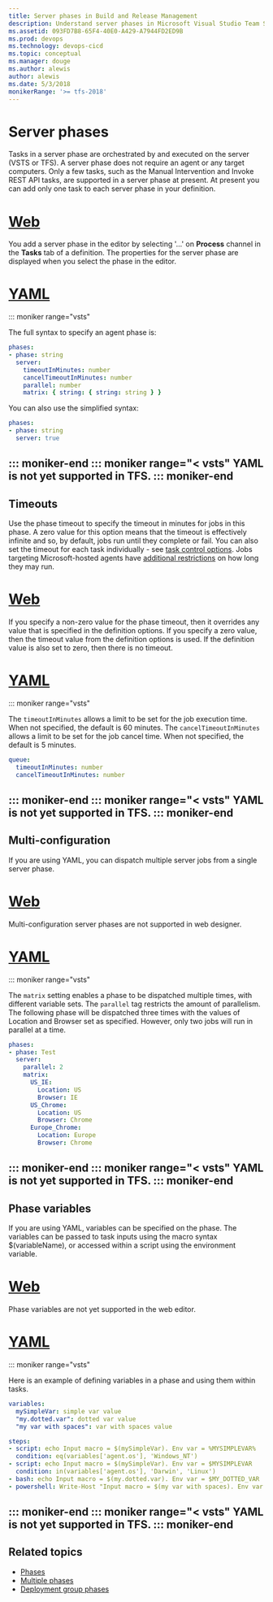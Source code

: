 ```yaml
---
title: Server phases in Build and Release Management
description: Understand server phases in Microsoft Visual Studio Team Services (VSTS) and Microsoft Team Foundation Server (TFS)
ms.assetid: 093FD7B8-65F4-40E0-A429-A7944FD2ED9B
ms.prod: devops
ms.technology: devops-cicd
ms.topic: conceptual
ms.manager: douge
ms.author: alewis
author: alewis
ms.date: 5/3/2018
monikerRange: '>= tfs-2018'
---
```


# Server phases

Tasks in a server phase are orchestrated by and executed on the server (VSTS or TFS). A server phase does not require an agent or any target computers. Only a few tasks, such as the Manual Intervention and Invoke REST API tasks, are supported in a server phase at present. At present you can add only one task to each server phase in your definition.

# [Web](#tab/web)

You add a server phase in the editor by selecting '...' on **Process** channel in the **Tasks** tab of a definition. The properties for the server phase are displayed when you select the phase in the editor.

# [YAML](#tab/yaml)

::: moniker range="vsts"

The full syntax to specify an agent phase is:

```yaml
phases:
- phase: string
  server:
    timeoutInMinutes: number
    cancelTimeoutInMinutes: number
    parallel: number
    matrix: { string: { string: string } }
```

You can also use the simplified syntax:

```yaml
phases:
- phase: string
  server: true
```

::: moniker-end
::: moniker range="< vsts"
YAML is not yet supported in TFS.
::: moniker-end
---

## Timeouts

Use the phase timeout to specify the timeout in minutes for jobs in this phase. A zero
  value for this option means that the timeout is effectively infinite and so, by default, jobs run until they complete or fail.
  You can also set the timeout for each task individually - see [task control options](tasks.md#controloptions). Jobs targeting Microsoft-hosted agents have [additional restrictions](../agents/hosted.md) on how long they may run.

# [Web](#tab/web)

If you specify a non-zero value for the phase timeout, then it overrides any value that is specified in the definition options. If you specify a zero value, then the timeout value from the definition options is used. If the definition value is also set to zero, then there is no timeout.

# [YAML](#tab/yaml)

::: moniker range="vsts"

The `timeoutInMinutes` allows a limit to be set for the job execution time. When not specified, the default is 60 minutes. The `cancelTimeoutInMinutes` allows a limit to be set for the job cancel time. When not specified, the default is 5 minutes.

```yaml
queue:
  timeoutInMinutes: number
  cancelTimeoutInMinutes: number
```

::: moniker-end
::: moniker range="< vsts"
YAML is not yet supported in TFS.
::: moniker-end
---

<a name="parallelexec"></a>
## Multi-configuration

If you are using YAML, you can dispatch multiple server jobs from a single server phase.
  
# [Web](#tab/web)

Multi-configuration server phases are not supported in web designer.

# [YAML](#tab/yaml)

::: moniker range="vsts"

The `matrix` setting enables a phase to be dispatched multiple times, with different variable sets. The `parallel` tag restricts the amount of parallelism. The following phase will be dispatched three times with the values of Location and Browser set as specified. However, only two jobs will run in parallel at a time.

```yaml
phases:
- phase: Test
  server:
    parallel: 2
    matrix: 
      US_IE:
        Location: US
        Browser: IE
      US_Chrome:
        Location: US
        Browser: Chrome
      Europe_Chrome:
        Location: Europe
        Browser: Chrome
```
::: moniker-end
::: moniker range="< vsts"
YAML is not yet supported in TFS.
::: moniker-end
---

## Phase variables
If you are using YAML, variables can be specified on the phase. The variables can be passed to task inputs using the macro syntax $(variableName), or accessed within a script using the environment variable.

# [Web](#tab/web)

Phase variables are not yet supported in the web editor.

# [YAML](#tab/yaml)

::: moniker range="vsts"

Here is an example of defining variables in a phase and using them within tasks.

```yaml
variables:
  mySimpleVar: simple var value
  "my.dotted.var": dotted var value
  "my var with spaces": var with spaces value

steps:
- script: echo Input macro = $(mySimpleVar). Env var = %MYSIMPLEVAR%
  condition: eq(variables['agent.os'], 'Windows_NT')
- script: echo Input macro = $(mySimpleVar). Env var = $MYSIMPLEVAR
  condition: in(variables['agent.os'], 'Darwin', 'Linux')
- bash: echo Input macro = $(my.dotted.var). Env var = $MY_DOTTED_VAR
- powershell: Write-Host "Input macro = $(my var with spaces). Env var = $env:MY_VAR_WITH_SPACES"
```
::: moniker-end
::: moniker range="< vsts"
YAML is not yet supported in TFS.
::: moniker-end
---

## Related topics

* [Phases](phases.md)
* [Multiple phases](multiple-phases.md)
* [Deployment group phases](deployment-group-phases.md)
